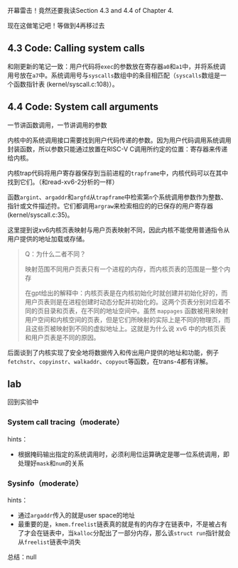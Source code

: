 开幕雷击！竟然还要我读Section 4.3 and 4.4 of Chapter 4.

现在这做笔记吧！等做到4再移过去

## 4.3	Code: Calling system calls

和刚更新的笔记一致：用户代码将`exec`的参数放在寄存器`a0`和`a1`中，并将系统调用号放在`a7`中。系统调用号与`syscalls`数组中的条目相匹配（`syscalls`数组是一个函数指针表 (kernel/syscall.c:108)）。

## 4.4	Code: System call arguments

一节讲函数调用，一节讲调用的参数

内核中的系统调用接口需要找到用户代码传递的参数。因为用户代码调用系统调用封装函数，所以参数只能通过放置在RISC-V C调用所约定的位置：寄存器来传递给内核。

内核trap代码将用户寄存器保存到当前进程的`trapframe`中，内核代码可以在其中找到它们。（和read-xv6-2分析的一样）

函数`argint`、`argaddr`和`argfd`从`trapframe`中检索第`n`个系统调用参数作为整数、指针或文件描述符。它们都调用`argraw`来检索相应的的已保存的用户寄存器(kernel/syscall.c:35)。 

这里提到说xv6内核页表映射与用户页表映射不同，因此内核不能使用普通指令从用户提供的地址加载或存储。 

> Q：为什么二者不同？
>
> 映射范围不同用户页表只有一个进程的内存，而内核页表的范围是一整个内存
>
> 在gpt给出的解释中：内核页表是在内核初始化时就创建并初始化好的，而用户页表则是在进程创建时动态分配并初始化的。这两个页表分别对应着不同的页目录和页表，在不同的地址空间中。虽然 `mappages` 函数被用来映射用户空间和内核空间的页表，但是它们所映射的实际上是不同的物理页，而且这些页被映射到不同的虚拟地址上。这就是为什么说 xv6 中的内核页表和用户页表是不同的原因。

后面谈到了内核实现了安全地将数据传入和传出用户提供的地址和功能，例子`fetchstr`、`copyinstr`、`walkaddr`、`copyout`等函数，在trans-4都有详解。

## lab

回到实验中

### System call tracing（moderate）

hints：

- 根据掩码输出指定的系统调用时，必须利用位运算确定是哪一位系统调用，即处理好`mask`和`num`的关系

### Sysinfo（moderate）

hints：

- 通过`argaddr`传入的就是user space的地址
- 最重要的是，`kmem.freelist`链表真的就是有的内存才在链表中，不是被占有了才会在链表中，当`kalloc`分配出了一部分内存，那么该`struct run`指针就会从`freelist`链表中消失

总结：null
